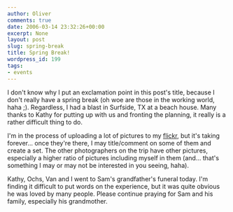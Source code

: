 ```yaml
---
author: Oliver
comments: true
date: 2006-03-14 23:32:26+00:00
excerpt: None
layout: post
slug: spring-break
title: Spring Break!
wordpress_id: 199
tags:
- events
---
```


I don't know why I put an exclamation point in this post's title, because I don't really have a spring break (oh woe are those in the working world, haha ;).  Regardless, I had a blast in Surfside, TX at a beach house.  Many thanks to Kathy for putting up with us and fronting the planning, it really is a rather difficult thing to do.

I'm in the process of uploading a lot of pictures to my <a href="http://www.flickr.com/photos/owiber">flickr</a>, but it's taking forever... once they're there, I may title/comment on some of them and create a set.  The other photographers on the trip have other pictures, especially a higher ratio of pictures including myself in them (and... that's something I may or may not be interested in you seeing, haha).

Kathy, Ochs, Van and I went to Sam's grandfather's funeral today.  I'm finding it difficult to put words on the experience, but it was quite obvious he was loved by many people.  Please continue praying for Sam and his family, especially his grandmother.